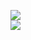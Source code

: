 [![](https://img.shields.io/badge/Made%20With-Github%20Spray-lightgrey.svg?style=for-the-badge&logo=github)](https://github.com/Annihil/github-spray#3991)  
[![](https://i.imgur.com/2DrTn0Z.gif)](https://github.com/Annihil/github-spray)